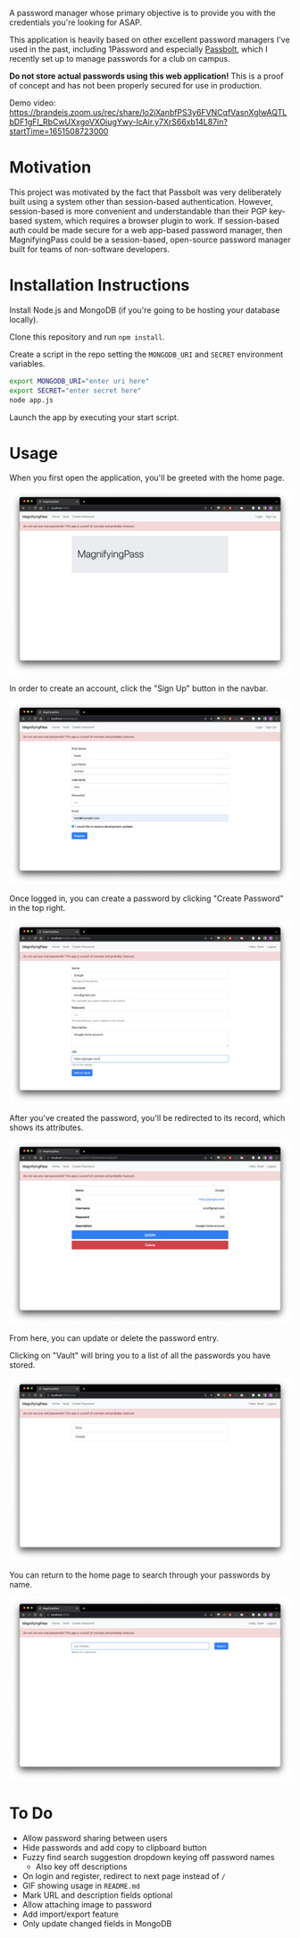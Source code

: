 A password manager whose primary objective is to provide you with the
credentials you're looking for ASAP.

This application is heavily based on other excellent password managers
I've used in the past, including 1Password and especially
[Passbolt](https://www.passbolt.com/), which I recently set up to manage
passwords for a club on campus.

**Do not store actual passwords using this web application!** This is a proof of
concept and has not been properly secured for use in production.

Demo video: https://brandeis.zoom.us/rec/share/lo2iXanbfPS3y6FVNCqfVasnXgIwAQTLbDF1gFI_RbCwUXxgoVXOiugYwy-IcAir.y7XrS66xb14L87in?startTime=1651508723000

# Motivation

This project was motivated by the fact that Passbolt was very deliberately built
using a system other than session-based authentication. However, session-based is
more convenient and understandable than their PGP key-based system, which
requires a browser plugin to work. If session-based auth could be made secure
for a web app-based password manager, then MagnifyingPass
could be a session-based, open-source password manager built for teams of non-software
developers.

# Installation Instructions

Install Node.js and MongoDB (if you're going to be hosting your database locally).

Clone this repository and run `npm install`.

Create a script in the repo setting the `MONGODB_URI` and `SECRET` environment variables.

```bash
export MONGODB_URI="enter uri here"
export SECRET="enter secret here"
node app.js
```

Launch the app by executing your start script.

# Usage

When you first open the application, you'll be greeted with the home page.

![index logged out](/img/index_loggedout.png?raw=true)

In order to create an account, click the "Sign Up" button in the navbar.

![signup sheet filled out](/img/signup_filledout.png?raw=true)

Once logged in, you can create a password by clicking "Create Password" in the top right.

![new password filled out](/img/create_password_filledout.png?raw=true)

After you've created the password, you'll be redirected to its record, which shows its attributes.

![new password record](/img/password_record.png?raw=true)

From here, you can update or delete the password entry.

Clicking on "Vault" will bring you to a list of all the passwords you have stored.

![vault](/img/vault.png?raw=true)

You can return to the home page to search through your passwords by name.

![search page](/img/search.png?raw=true)

# To Do

- Allow password sharing between users
- Hide passwords and add copy to clipboard button
- Fuzzy find search suggestion dropdown keying off password names
  - Also key off descriptions
- On login and register, redirect to next page instead of `/`
- GIF showing usage in `README.md`
- Mark URL and description fields optional
- Allow attaching image to password
- Add import/export feature
- Only update changed fields in MongoDB
